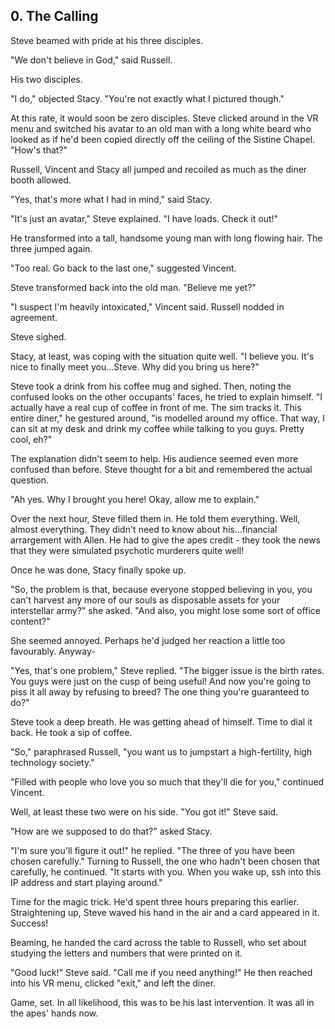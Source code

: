 ## 0. The Calling

Steve beamed with pride at his three disciples.

"We don't believe in God," said Russell.

His two disciples.

"I do," objected Stacy. "You're not exactly what I pictured though."

At this rate, it would soon be zero disciples. Steve clicked around in the VR menu and switched his avatar to an old man with a long white beard who looked as if he'd been copied directly off the ceiling of the Sistine Chapel. "How's that?"

Russell, Vincent and Stacy all jumped and recoiled as much as the diner booth allowed.

"Yes, that's more what I had in mind," said Stacy.

"It's just an avatar," Steve explained. "I have loads. Check it out!"

He transformed into a tall, handsome young man with long flowing hair. The three jumped again.

"Too real. Go back to the last one," suggested Vincent.

Steve transformed back into the old man. "Believe me yet?"

"I suspect I'm heavily intoxicated," Vincent said. Russell nodded in agreement.

Steve sighed.

Stacy, at least, was coping with the situation quite well. "I believe you. It's nice to finally meet you...Steve. Why did you bring us here?"

Steve took a drink from his coffee mug and sighed. Then, noting the confused looks on the other occupants' faces, he tried to explain himself. "I actually have a real cup of coffee in front of me. The sim tracks it. This entire diner," he gestured around, "is modelled around my office. That way, I can sit at my desk and drink my coffee while talking to you guys. Pretty cool, eh?"

The explanation didn't seem to help. His audience seemed even more confused than before. Steve thought for a bit and remembered the actual question.

"Ah yes. Why I brought you here! Okay, allow me to explain."

Over the next hour, Steve filled them in. He told them everything. Well, almost everything. They didn't need to know about his...financial arrargement with Allen. He had to give the apes credit - they took the news that they were simulated psychotic murderers quite well!

Once he was done, Stacy finally spoke up.

"So, the problem is that, because everyone stopped believing in you, you can't harvest any more of our souls as disposable assets for your interstellar army?" she asked. "And also, you might lose some sort of office content?"

She seemed annoyed. Perhaps he'd judged her reaction a little too favourably. Anyway-

"Yes, that's one problem," Steve replied. "The bigger issue is the birth rates. You guys were just on the cusp of being useful! And now you're going to piss it all away by refusing to breed? The one thing you're guaranteed to do?"

Steve took a deep breath. He was getting ahead of himself. Time to dial it back. He took a sip of coffee.

"So," paraphrased Russell, "you want us to jumpstart a high-fertility, high technology society."

"Filled with people who love you so much that they'll die for you," continued Vincent.

Well, at least these two were on his side. "You got it!" Steve said.

"How are we supposed to do that?" asked Stacy.

"I'm sure you'll figure it out!" he replied. "The three of you have been chosen carefully." Turning to Russell, the one who hadn't been chosen that carefully, he continued. "It starts with you. When you wake up, ssh into this IP address and start playing around."

Time for the magic trick. He'd spent three hours preparing this earlier. Straightening up, Steve waved his hand in the air and a card appeared in it. Success!

Beaming, he handed the card across the table to Russell, who set about studying the letters and numbers that were printed on it.

"Good luck!" Steve said. "Call me if you need anything!" He then reached into his VR menu, clicked "exit," and left the diner.

Game, set. In all likelihood, this was to be his last intervention. It was all in the apes' hands now.
